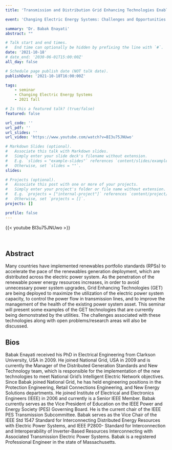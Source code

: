 ```yaml
---
title: 'Transmission and Distribution Grid Enhancing Technologies Enable Clean Energy Delivery'

event: 'Changing Electric Energy Systems: Challenges and Opportunities'

summary: 'Dr. Babak Enayati'
abstract: ""

# Talk start and end times.
#   End time can optionally be hidden by prefixing the line with `#`.
date: '2021-10-18'
# date_end: '2030-06-01T15:00:00Z'
all_day: false

# Schedule page publish date (NOT talk date).
publishDate: '2021-10-18T16:00:00Z'

tags:
    - seminar
    - Changing Electric Energy Systems
    - 2021 fall

# Is this a featured talk? (true/false)
featured: false

url_code: ''
url_pdf: ''
url_slides: ''
url_video: 'https://www.youtube.com/watch?v=BI3u75JNUwo'

# Markdown Slides (optional).
#   Associate this talk with Markdown slides.
#   Simply enter your slide deck's filename without extension.
#   E.g. `slides = "example-slides"` references `content/slides/example-slides.md`.
#   Otherwise, set `slides = ""`.
slides:

# Projects (optional).
#   Associate this post with one or more of your projects.
#   Simply enter your project's folder or file name without extension.
#   E.g. `projects = ["internal-project"]` references `content/project/deep-learning/index.md`.
#   Otherwise, set `projects = []`.
projects: []

profile: false
---
```


{{< youtube BI3u75JNUwo >}}

<br>

## Abstract
Many countries have implemented renewables portfolio standards (RPSs) to accelerate the pace of the renewables generation deployment, which are distributed across the electric power system. As the penetration of the renewable power energy resources increases, in order to avoid unnecessary power system upgrades, Grid Enhancing Technologies (GET) are being deployed to maximize the utilization of the electric power system capacity, to control the power flow in transmission lines, and to improve the management of the health of the existing power system asset. This seminar will present some examples of the GET technologies that are currently being demonstrated by the utilities. The challenges associated with these technologies along with open problems/research areas will also be discussed.

## Bios
Babak Enayati received his PhD in Electrical Engineering from Clarkson University, USA in 2009. He joined National Grid, USA in 2009 and is currently the Manager of the Distributed Generation Standards and New Technology team, which is responsible for the implementation of the new technologies to meet National Grid’s Intelligent Electric Network objectives. Since Babak joined National Grid, he has held engineering positions in the Protection Engineering, Retail Connections Engineering, and New Energy Solutions departments. He joined Institute of Electrical and Electronics Engineers (IEEE) in 2006 and currently is a Senior IEEE Member. Babak currently serves as the Vice President of Education on the IEEE Power and Energy Society (PES) Governing Board. He is the current chair of the IEEE PES Transmission Subcommittee. Babak serves as the Vice Chair of the IEEE Std 1547 Standard for Interconnecting Distributed Energy Resources with Electric Power Systems, and IEEE P2800- Standard for Interconnection and Interoperability of Inverter-Based Resources Interconnecting with Associated Transmission Electric Power Systems. Babak is a registered Professional Engineer in the state of Massachusetts.